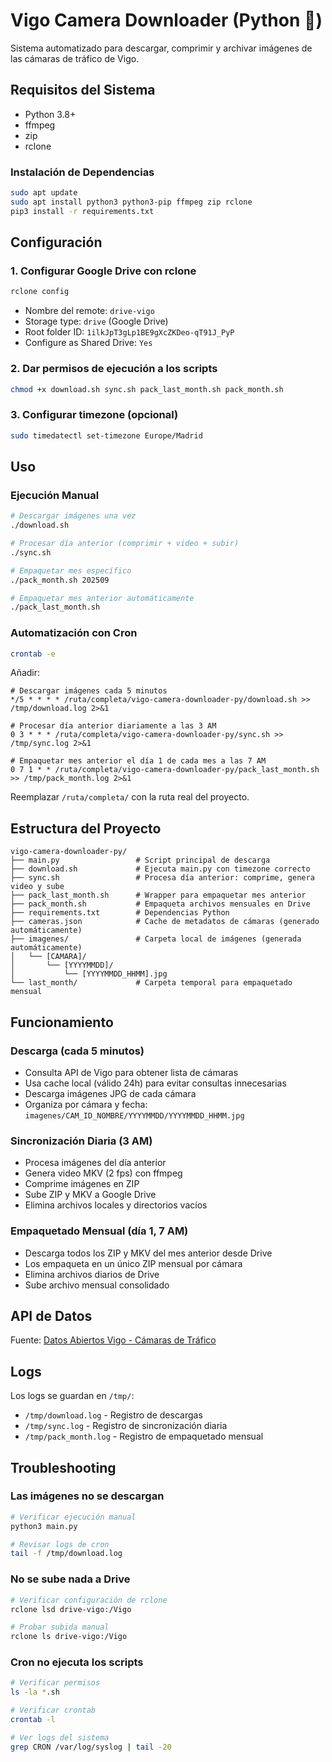 # Vigo Camera Downloader (Python 🐍)

Sistema automatizado para descargar, comprimir y archivar imágenes de las cámaras de tráfico de Vigo.

## Requisitos del Sistema

- Python 3.8+
- ffmpeg
- zip
- rclone

### Instalación de Dependencias

```bash
sudo apt update
sudo apt install python3 python3-pip ffmpeg zip rclone
pip3 install -r requirements.txt
```

## Configuración

### 1. Configurar Google Drive con rclone

```bash
rclone config
```

- Nombre del remote: `drive-vigo`
- Storage type: `drive` (Google Drive)
- Root folder ID: `1ilkJpT3gLp1BE9gXcZKDeo-qT91J_PyP`
- Configure as Shared Drive: `Yes`

### 2. Dar permisos de ejecución a los scripts

```bash
chmod +x download.sh sync.sh pack_last_month.sh pack_month.sh
```

### 3. Configurar timezone (opcional)

```bash
sudo timedatectl set-timezone Europe/Madrid
```

## Uso

### Ejecución Manual

```bash
# Descargar imágenes una vez
./download.sh

# Procesar día anterior (comprimir + video + subir)
./sync.sh

# Empaquetar mes específico
./pack_month.sh 202509

# Empaquetar mes anterior automáticamente
./pack_last_month.sh
```

### Automatización con Cron

```bash
crontab -e
```

Añadir:

```cron
# Descargar imágenes cada 5 minutos
*/5 * * * * /ruta/completa/vigo-camera-downloader-py/download.sh >> /tmp/download.log 2>&1

# Procesar día anterior diariamente a las 3 AM
0 3 * * * /ruta/completa/vigo-camera-downloader-py/sync.sh >> /tmp/sync.log 2>&1

# Empaquetar mes anterior el día 1 de cada mes a las 7 AM
0 7 1 * * /ruta/completa/vigo-camera-downloader-py/pack_last_month.sh >> /tmp/pack_month.log 2>&1
```

Reemplazar `/ruta/completa/` con la ruta real del proyecto.

## Estructura del Proyecto

```
vigo-camera-downloader-py/
├── main.py                 # Script principal de descarga
├── download.sh             # Ejecuta main.py con timezone correcto
├── sync.sh                 # Procesa día anterior: comprime, genera video y sube
├── pack_last_month.sh      # Wrapper para empaquetar mes anterior
├── pack_month.sh           # Empaqueta archivos mensuales en Drive
├── requirements.txt        # Dependencias Python
├── cameras.json            # Cache de metadatos de cámaras (generado automáticamente)
├── imagenes/               # Carpeta local de imágenes (generada automáticamente)
│   └── [CAMARA]/
│       └── [YYYYMMDD]/
│           └── [YYYYMMDD_HHMM].jpg
└── last_month/             # Carpeta temporal para empaquetado mensual
```

## Funcionamiento

### Descarga (cada 5 minutos)
- Consulta API de Vigo para obtener lista de cámaras
- Usa cache local (válido 24h) para evitar consultas innecesarias
- Descarga imágenes JPG de cada cámara
- Organiza por cámara y fecha: `imagenes/CAM_ID_NOMBRE/YYYYMMDD/YYYYMMDD_HHMM.jpg`

### Sincronización Diaria (3 AM)
- Procesa imágenes del día anterior
- Genera video MKV (2 fps) con ffmpeg
- Comprime imágenes en ZIP
- Sube ZIP y MKV a Google Drive
- Elimina archivos locales y directorios vacíos

### Empaquetado Mensual (día 1, 7 AM)
- Descarga todos los ZIP y MKV del mes anterior desde Drive
- Los empaqueta en un único ZIP mensual por cámara
- Elimina archivos diarios de Drive
- Sube archivo mensual consolidado

## API de Datos

Fuente: [Datos Abiertos Vigo - Cámaras de Tráfico](https://datos.vigo.org/data/trafico/camaras-trafico.json)

## Logs

Los logs se guardan en `/tmp/`:
- `/tmp/download.log` - Registro de descargas
- `/tmp/sync.log` - Registro de sincronización diaria
- `/tmp/pack_month.log` - Registro de empaquetado mensual

## Troubleshooting

### Las imágenes no se descargan
```bash
# Verificar ejecución manual
python3 main.py

# Revisar logs de cron
tail -f /tmp/download.log
```

### No se sube nada a Drive
```bash
# Verificar configuración de rclone
rclone lsd drive-vigo:/Vigo

# Probar subida manual
rclone ls drive-vigo:/Vigo
```

### Cron no ejecuta los scripts
```bash
# Verificar permisos
ls -la *.sh

# Verificar crontab
crontab -l

# Ver logs del sistema
grep CRON /var/log/syslog | tail -20
```